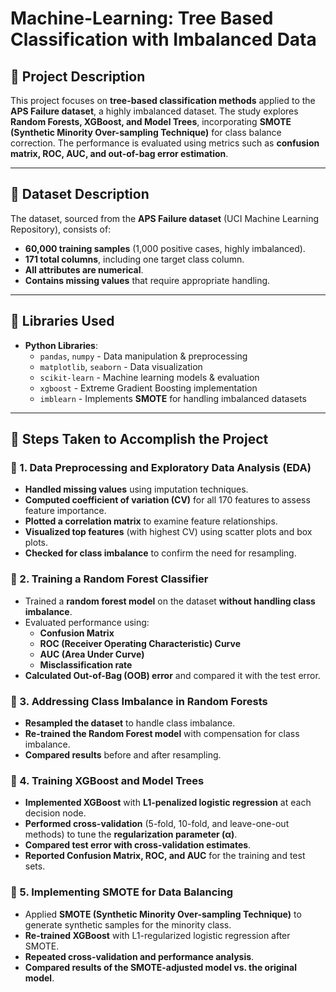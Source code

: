 # Machine-Learning: Tree Based Classification with Imbalanced Data

## 🔷 Project Description
This project focuses on **tree-based classification methods** applied to the **APS Failure dataset**, a highly imbalanced dataset. The study explores **Random Forests, XGBoost, and Model Trees**, incorporating **SMOTE (Synthetic Minority Over-sampling Technique)** for class balance correction. The performance is evaluated using metrics such as **confusion matrix, ROC, AUC, and out-of-bag error estimation**.

---

## 🔷 Dataset Description
The dataset, sourced from the **APS Failure dataset** (UCI Machine Learning Repository), consists of:
- **60,000 training samples** (1,000 positive cases, highly imbalanced).
- **171 total columns**, including one target class column.
- **All attributes are numerical**.
- **Contains missing values** that require appropriate handling.

---

## 🔷 Libraries Used
- **Python Libraries**:
  - `pandas`, `numpy` - Data manipulation & preprocessing
  - `matplotlib`, `seaborn` - Data visualization
  - `scikit-learn` - Machine learning models & evaluation
  - `xgboost` - Extreme Gradient Boosting implementation
  - `imblearn` - Implements **SMOTE** for handling imbalanced datasets

---

## 🔷 Steps Taken to Accomplish the Project

### 🔶 1. Data Preprocessing and Exploratory Data Analysis (EDA)
- **Handled missing values** using imputation techniques.
- **Computed coefficient of variation (CV)** for all 170 features to assess feature importance.
- **Plotted a correlation matrix** to examine feature relationships.
- **Visualized top features** (with highest CV) using scatter plots and box plots.
- **Checked for class imbalance** to confirm the need for resampling.

### 🔶 2. Training a Random Forest Classifier
- Trained a **random forest model** on the dataset **without handling class imbalance**.
- Evaluated performance using:
  - **Confusion Matrix**
  - **ROC (Receiver Operating Characteristic) Curve**
  - **AUC (Area Under Curve)**
  - **Misclassification rate**
- **Calculated Out-of-Bag (OOB) error** and compared it with the test error.

### 🔶 3. Addressing Class Imbalance in Random Forests
- **Resampled the dataset** to handle class imbalance.
- **Re-trained the Random Forest model** with compensation for class imbalance.
- **Compared results** before and after resampling.

### 🔶 4. Training XGBoost and Model Trees
- **Implemented XGBoost** with **L1-penalized logistic regression** at each decision node.
- **Performed cross-validation** (5-fold, 10-fold, and leave-one-out methods) to tune the **regularization parameter (α)**.
- **Compared test error with cross-validation estimates**.
- **Reported Confusion Matrix, ROC, and AUC** for the training and test sets.

### 🔶 5. Implementing SMOTE for Data Balancing
- Applied **SMOTE (Synthetic Minority Over-sampling Technique)** to generate synthetic samples for the minority class.
- **Re-trained XGBoost** with L1-regularized logistic regression after SMOTE.
- **Repeated cross-validation and performance analysis**.
- **Compared results of the SMOTE-adjusted model vs. the original model**.
